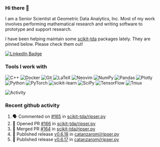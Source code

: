 ### Hi there 👋

I am a Senior Scientist at Geometric Data Analytics, Inc. Most of my work involves
performing mathematical research and writing software to prototype and support
research. 

I have been helping maintain some [scikit-tda](https://docs.scikit-tda.org) packages lately. 
They are pinned below. Please check them out!

<div id="badges">
  <a href="https://www.linkedin.com/in/michael-catanzaro-a8335547">
    <img src="https://img.shields.io/badge/LinkedIn-blue?style=for-the-badge&logo=linkedin&logoColor=white" alt="LinkedIn Badge"/>
  </a>
</div>


### Tools I work with

![C++](https://img.shields.io/badge/c++-%2300599C.svg?style=for-the-badge&logo=c%2B%2B&logoColor=white)
![Docker](https://img.shields.io/badge/Docker-2CA5E0?style=for-the-badge&logo=docker&logoColor=white)
![Git](https://img.shields.io/badge/GIT-E44C30?style=for-the-badge&logo=git&logoColor=white)
![LaTeX](https://img.shields.io/badge/latex-%23008080.svg?style=for-the-badge&logo=latex&logoColor=white)
![Neovim](https://img.shields.io/badge/NeoVim-%2357A143.svg?&style=for-the-badge&logo=neovim&logoColor=white)
![NumPy](https://img.shields.io/badge/numpy-%23013243.svg?style=for-the-badge&logo=numpy&logoColor=white)
![Pandas](https://img.shields.io/badge/pandas-%23150458.svg?style=for-the-badge&logo=pandas&logoColor=white)
![Plotly](https://img.shields.io/badge/Plotly-%233F4F75.svg?style=for-the-badge&logo=plotly&logoColor=white)
![Python](https://img.shields.io/badge/python-3670A0?style=for-the-badge&logo=python&logoColor=ffdd54)
![PyTorch](https://img.shields.io/badge/PyTorch-%23EE4C2C.svg?style=for-the-badge&logo=PyTorch&logoColor=white)
![scikit-learn](https://img.shields.io/badge/scikit--learn-%23F7931E.svg?style=for-the-badge&logo=scikit-learn&logoColor=white)
![SciPy](https://img.shields.io/badge/SciPy-%230C55A5.svg?style=for-the-badge&logo=scipy&logoColor=%white)
![TensorFlow](https://img.shields.io/badge/TensorFlow-%23FF6F00.svg?style=for-the-badge&logo=TensorFlow&logoColor=white)
![Tmux](https://img.shields.io/badge/tmux-1BB91F?style=for-the-badge&logo=tmux&logoColor=white)

![Activity](https://github-readme-activity-graph.vercel.app/graph?username=catanzaromj&theme=github)

### Recent github activity

<!--START_SECTION:activity-->
1. 🗣 Commented on [#165](https://github.com/scikit-tda/ripser.py/issues/165#issuecomment-2189176851) in [scikit-tda/ripser.py](https://github.com/scikit-tda/ripser.py)
2. 💪 Opened PR [#166](https://github.com/scikit-tda/ripser.py/pull/166) in [scikit-tda/ripser.py](https://github.com/scikit-tda/ripser.py)
3. 🎉 Merged PR [#164](https://github.com/scikit-tda/ripser.py/pull/164) in [scikit-tda/ripser.py](https://github.com/scikit-tda/ripser.py)
4. 🚀 Published release [v0.6.18](https://github.com/catanzaromj/ripser.py/releases/tag/v0.6.18) in [catanzaromj/ripser.py](https://github.com/catanzaromj/ripser.py)
5. 🚀 Published release [v0.6.17](https://github.com/catanzaromj/ripser.py/releases/tag/v0.6.17) in [catanzaromj/ripser.py](https://github.com/catanzaromj/ripser.py)
<!--END_SECTION:activity-->

